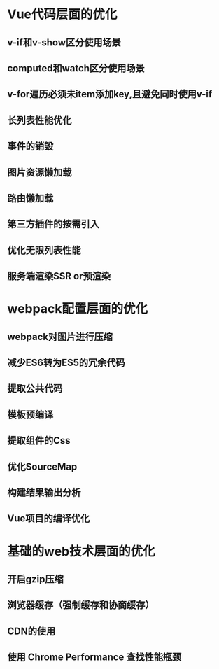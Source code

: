 # Vue代码层面的优化
## v-if和v-show区分使用场景
## computed和watch区分使用场景
## v-for遍历必须未item添加key,且避免同时使用v-if
## 长列表性能优化
## 事件的销毁
## 图片资源懒加载
## 路由懒加载
## 第三方插件的按需引入
## 优化无限列表性能
## 服务端渲染SSR or预渲染

# webpack配置层面的优化
## webpack对图片进行压缩
## 减少ES6转为ES5的冗余代码
## 提取公共代码
## 模板预编译
## 提取组件的Css
## 优化SourceMap
## 构建结果输出分析
## Vue项目的编译优化

# 基础的web技术层面的优化
## 开启gzip压缩
## 浏览器缓存（强制缓存和协商缓存）
## CDN的使用
## 使用 Chrome Performance 查找性能瓶颈